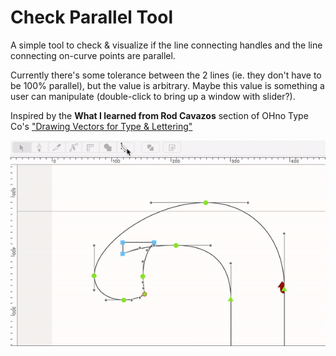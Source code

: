 # Check Parallel Tool
A simple tool to check & visualize if the line connecting handles and the line connecting on-curve points are parallel.

Currently there's some tolerance between the 2 lines (ie. they don't have to be 100% parallel), but the value is arbitrary. Maybe this value is something a user can manipulate (double-click to bring up a window with slider?).

Inspired by the **What I learned from Rod Cavazos** section of OHno Type Co's ["Drawing Vectors for Type & Lettering"](https://ohnotype.co/blog/drawing-vectors)

![animated demo](https://github.com/jtanadi/CheckParallelTool/blob/master/z-misc/demo.gif "animated demo")